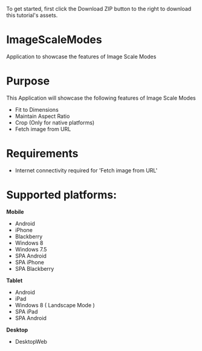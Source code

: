 To get started, first click the Download ZIP button to the right to download this tutorial's assets.

ImageScaleModes
================

Application to showcase the features of Image Scale Modes


# Purpose
This Application will showcase the following features of Image Scale Modes

* Fit to Dimensions
* Maintain Aspect Ratio
* Crop (Only for native platforms)
* Fetch image from URL

# Requirements

* Internet connectivity required for 'Fetch image from URL'

# Supported platforms:
**Mobile**
 * Android
 * iPhone
 * Blackberry
 * Windows 8
 * Windows 7.5 
 * SPA Android
 * SPA iPhone
 * SPA Blackberry
 
**Tablet** 
 * Android
 * iPad
 * Windows 8 ( Landscape Mode )
 * SPA iPad
 * SPA Android
 
**Desktop**
 * DesktopWeb
 
